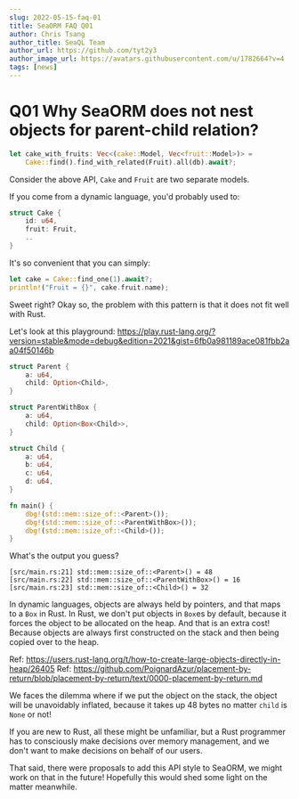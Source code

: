 ```yaml
---
slug: 2022-05-15-faq-01
title: SeaORM FAQ Q01
author: Chris Tsang
author_title: SeaQL Team
author_url: https://github.com/tyt2y3
author_image_url: https://avatars.githubusercontent.com/u/1782664?v=4
tags: [news]
---
```


# Q01 Why SeaORM does not nest objects for parent-child relation?

```rust
let cake_with_fruits: Vec<(cake::Model, Vec<fruit::Model>)> =
    Cake::find().find_with_related(Fruit).all(db).await?;
```

Consider the above API, `Cake` and `Fruit` are two separate models.

If you come from a dynamic language, you'd probably used to:

```rust
struct Cake {
    id: u64,
    fruit: Fruit,
    ..
}
```

It's so convenient that you can simply:

```rust
let cake = Cake::find_one(1).await?;
println!("Fruit = {}", cake.fruit.name);
```

Sweet right? Okay so, the problem with this pattern is that it does not fit well with Rust.

Let's look at this playground: https://play.rust-lang.org/?version=stable&mode=debug&edition=2021&gist=6fb0a981189ace081fbb2aa04f50146b

```rust
struct Parent {
    a: u64,
    child: Option<Child>,
}

struct ParentWithBox {
    a: u64,
    child: Option<Box<Child>>,
}

struct Child {
    a: u64,
    b: u64,
    c: u64,
    d: u64,
}

fn main() {
    dbg!(std::mem::size_of::<Parent>());
    dbg!(std::mem::size_of::<ParentWithBox>());
    dbg!(std::mem::size_of::<Child>());
}
```

What's the output you guess?

```log
[src/main.rs:21] std::mem::size_of::<Parent>() = 48
[src/main.rs:22] std::mem::size_of::<ParentWithBox>() = 16
[src/main.rs:23] std::mem::size_of::<Child>() = 32
```

In dynamic languages, objects are always held by pointers, and that maps to a `Box` in Rust. In Rust, we don't put objects in `Box`es by default, because it forces the object to be allocated on the heap. And that is an extra cost! Because objects are always first constructed on the stack and then being copied over to the heap.

Ref: https://users.rust-lang.org/t/how-to-create-large-objects-directly-in-heap/26405
Ref: https://github.com/PoignardAzur/placement-by-return/blob/placement-by-return/text/0000-placement-by-return.md

We faces the dilemma where if we put the object on the stack, the object will be unavoidably inflated, because it takes up 48 bytes no matter `child` is `None` or not!

If you are new to Rust, all these might be unfamiliar, but a Rust programmer has to consciously make decisions over memory management, and we don't want to make decisions on behalf of our users.

That said, there were proposals to add this API style to SeaORM, we might work on that in the future! Hopefully this would shed some light on the matter meanwhile.